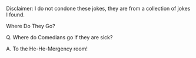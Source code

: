 Disclaimer: I do not condone these jokes, they are from a collection of jokes I found.

Where Do They Go?

Q.  Where do Comedians go if they are sick?

A.  To the He-He-Mergency room!

